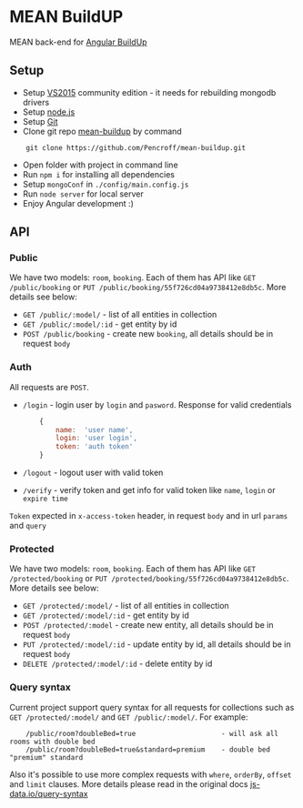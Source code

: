 # MEAN BuildUP
MEAN back-end for [Angular BuildUp](http://angularbuildup.com/)

## Setup

* Setup [VS2015](https://www.visualstudio.com/products/visual-studio-community-vs) community edition - it needs for rebuilding mongodb drivers
* Setup [node.js](https://nodejs.org/en/)
* Setup [Git](https://git-scm.com/downloads)
* Clone git repo [mean-buildup](https://github.com/Pencroff/mean-buildup) by command
```
    git clone https://github.com/Pencroff/mean-buildup.git
```
* Open folder with project in command line 
* Run `npm i` for installing all dependencies
* Setup `mongoConf` in `./config/main.config.js`
* Run `node server` for local server
* Enjoy Angular development :)

## API

### Public

We have two models: `room`, `booking`.
Each of them has API like `GET /public/booking` or `PUT /public/booking/55f726cd04a9738412e8db5c`.
More details see below:

* `GET /public/:model/` - list of all entities in collection
* `GET /public/:model/:id` - get entity by id
* `POST /public/booking` - create new `booking`, all details should be in request `body`

### Auth

All requests are `POST`.

* `/login` - login user by `login` and `pasword`. Response for valid credentials

    ```javascript
        {
            name:  'user name',
            login: 'user login',
            token: 'auth token'
        }
    ```

* `/logout` - logout user with valid token
* `/verify` - verify token and get info for valid token like `name`, `login` or `expire time`

`Token` expected in `x-access-token` header, in request `body` and in url `params` and `query`

### Protected

We have two models: `room`, `booking`.
Each of them has API like `GET /protected/booking` or `PUT /protected/booking/55f726cd04a9738412e8db5c`.
More details see below:

* `GET /protected/:model/` - list of all entities in collection
* `GET /protected/:model/:id` - get entity by id
* `POST /protected/:model` - create new entity, all details should be in request `body`
* `PUT /protected/:model/:id` - update entity by id, all details should be in request `body`
* `DELETE /protected/:model/:id` - delete entity by id 

### Query syntax

Current project support query syntax for all requests for collections such as `GET /protected/:model/` and `GET /public/:model/`.
For example:
```
    /public/room?doubleBed=true                     - will ask all rooms with double bed
    /public/room?doubleBed=true&standard=premium    - double bed "premium" standard
```
Also it's possible to use more complex requests with `where`, `orderBy`, `offset` and `limit` clauses.
More details please read in the original docs [js-data.io/query-syntax](http://www.js-data.io/docs/query-syntax)
